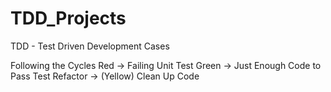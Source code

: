 # TDD_Projects

TDD - Test Driven Development Cases

Following the Cycles
Red 	 ->  Failing Unit Test
Green 	 -> Just Enough Code to Pass Test
Refactor -> (Yellow) Clean Up Code
 